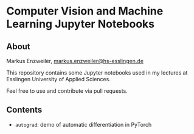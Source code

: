 # Computer Vision and Machine Learning Jupyter Notebooks

## About

Markus Enzweiler, markus.enzweiler@hs-esslingen.de

This repository contains some Jupyter notebooks used in my lectures at Esslingen University of Applied Sciences. 

Feel free to use and contribute via pull requests. 

## Contents

* `autograd`: demo of automatic differentiation in PyTorch 


